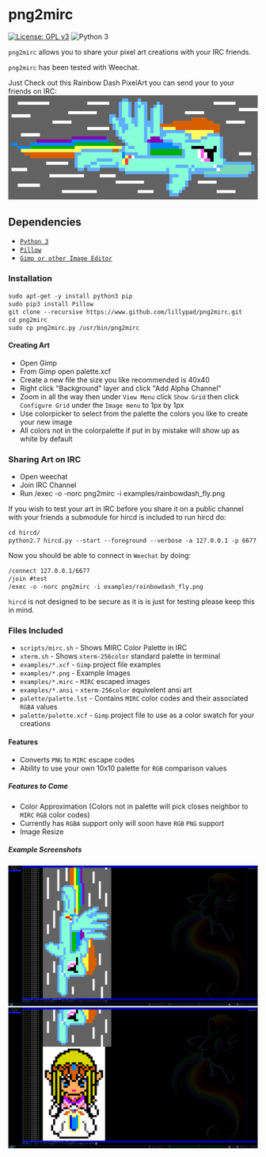 # png2mirc #
[![License: GPL v3](https://img.shields.io/badge/License-GPL%20v3-blue.svg)](http://www.gnu.org/licenses/gpl-3.0) ![Python 3](https://img.shields.io/badge/Python-3-brightgreen.svg)

`png2mirc` allows you to share your pixel art creations with your IRC friends.

`png2mirc` has been tested with Weechat.

Just Check out this Rainbow Dash PixelArt you can send your to your friends on IRC:
![rainbowdash](docs/imgs/rainbowdash_fly.png)

## Dependencies ##
- [`Python 3`](https://www.python.org)
- [`Pillow`](https://python-pillow.org/)
- [`Gimp or other Image Editor`](https://www.gimp.org/)

### Installation ###
```
sudo apt-get -y install python3 pip
sudo pip3 install Pillow
git clone --recursive https://www.github.com/lillypad/png2mirc.git
cd png2mirc
sudo cp png2mirc.py /usr/bin/png2mirc
```

#### Creating Art ####
- Open Gimp
- From Gimp open palette.xcf
- Create a new file the size you like recommended is 40x40
- Right click "Background" layer and click "Add Alpha Channel"
- Zoom in all the way then under `View Menu` click `Show Grid` then click `Configure Grid` under the `Image menu` to 1px by 1px
- Use colorpicker to select from the palette the colors you like to create your new image
- All colors not in the colorpalette if put in by mistake will show up as white by default

### Sharing Art on IRC ###
- Open weechat
- Join IRC Channel
- Run /exec -o -norc png2mirc -i examples/rainbowdash_fly.png

If you wish to test your art in IRC before you share it on a public channel with your friends a submodule for hircd is included to run hircd do:
```
cd hircd/
python2.7 hircd.py --start --foreground --verbose -a 127.0.0.1 -p 6677
```

Now you should be able to connect in `Weechat` by doing:
```
/connect 127.0.0.1/6677
/join #test
/exec -o -norc png2mirc -i examples/rainbowdash_fly.png
```

`hircd` is not designed to be secure as it is is just for testing please keep this in mind.

### Files Included ###
- `scripts/mirc.sh` - Shows MIRC Color Palette in IRC
- `xterm.sh` - Shows `xterm-256color` standard palette in terminal
- `examples/*.xcf` - `Gimp` project file examples
- `examples/*.png` - Example Images
- `examples/*.mirc` - `MIRC` escaped images
- `examples/*.ansi` - `xterm-256color` equivelent ansi art
- `palette/palette.lst` - Contains `MIRC` color codes and their associated `RGBA` values
- `palette/palette.xcf` - `Gimp` project file to use as a color swatch for your creations

#### Features ####
- Converts `PNG` to `MIRC` escape codes
- Ability to use your own 10x10 palette for `RGB` comparison values

##### Features to Come #####
- Color Approximation (Colors not in palette will pick closes neighbor to `MIRC` `RGB` color codes)
- Currently has `RGBA` support only will soon have `RGB` `PNG` support
- Image Resize

##### Example Screenshots #####
![RainbowDash](docs/imgs/screenshot_1.png)
![Zelda](docs/imgs/screenshot_2.png)
